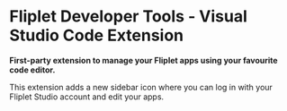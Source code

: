 # Fliplet Developer Tools - Visual Studio Code Extension

**First-party extension to manage your Fliplet apps using your favourite code editor.**

This extension adds a new sidebar icon where you can log in with your Fliplet Studio account and edit your apps.
